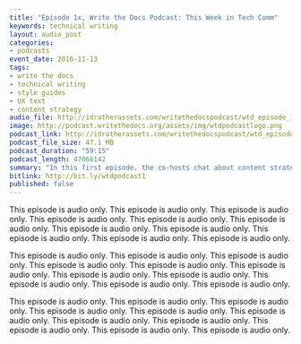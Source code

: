 ```yaml
---
title: "Episode 1x, Write the Docs Podcast: This Week in Tech Comm"
keywords: technical writing
layout: audio_post
categories: 
- podcasts
event_date: 2016-11-13
tags:
- write the docs
- technical writing
- style guides
- UX text
- content strategy
audio_file: http://idratherassets.com/writethedocspodcast/wtd_episode_1.mp3
image: http://podcast.writethedocs.org/assets/img/wtdpodcastlogo.png
podcast_link: http://idratherassets.com/writethedocspodcast/wtd_episode_1.mp3
podcast_file_size: 47.1 MB
podcast_duration: "59:15"
podcast_length: 47066142 
summary: "In this first episode, the co-hosts chat about content strategy, style guides, abbreviations and acronyms, developer-written UI copy, and more. In this first episode, the co-hosts chat about content strategy, style guides, abbreviations and acronyms, developer-written UI copy, and more. In this first episode, the co-hosts chat about content strategy, style guides, abbreviations and acronyms, developer-written UI copy, and more. In this first episode, the co-hosts chat about content strategy, style guides, abbreviations and acronyms, developer-written UI copy, and more."
bitlink: http://bit.ly/wtdpodcast1
published: false
---
```


This episode is audio only. This episode is audio only. This episode is audio only. This episode is audio only. This episode is audio only. This episode is audio only. This episode is audio only. This episode is audio only. This episode is audio only. This episode is audio only. This episode is audio only.

This episode is audio only. This episode is audio only. This episode is audio only. This episode is audio only. This episode is audio only. This episode is audio only. This episode is audio only. This episode is audio only. This episode is audio only. This episode is audio only. This episode is audio only.

This episode is audio only. This episode is audio only. This episode is audio only. This episode is audio only. This episode is audio only. This episode is audio only. This episode is audio only. This episode is audio only. This episode is audio only. This episode is audio only. This episode is audio only.

